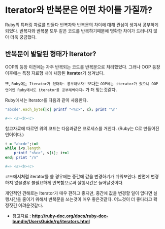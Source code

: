 # Iterator와 반복문은 어떤 차이를 가질까?

Ruby의 튜터링 자료를 만들다 반복자와 반복문의 차이에 대해 관심이 생겨서 공부하게되었다.
반복자와 반복문 모두 같은 코드를 반복하기때문에 명확한 차이가 드러나지 않아 더욱 궁금했다.

## 반복문이 발달된 형태가 Iterator?
OOP의 등장 이전에는 자주 반복되는 코드를 반복문으로 처리했었다.
그러나 OOP 등장 이후에는 특정 자료형 내에 내장된 **Iterator**가 생겨났다.

또, `Ruby에는 Iterator가 있더라~ 공부해보자!` 보다는 
`OOP에는 iterator가 있으니 OOP언어인 Ruby에서도 iterator를 공부해봐야지~` 가 더 맞는것같다.

Ruby에서는 Iterator를 다음과 같이 사용한다.
```ruby
"abcde".each_byte{|c| printf "<%c>", c}; print "\n"

#=> <a><b><c>
```

참고자료에 따르면 위의 코드는 다음과같은 프로세스를 거친다. (Ruby는 C로 만들어진 언어이다.)
```ruby
t = "abcde";i=0
while i<s.length
	printf "<%c>", s[i]; i+=1
end; print "/n"

#=> <a><b><c>
```
코드에서처럼 iterator를 쓸 경우에는 중간에 값을 변경하기가 쉬워보인다.
반면에 변경하지 않을경우 불필요하게 반복함으로써 실행시간은 늘어날것이다.

개인적인 견해로는 Iterator가 매우 편하고 좋지만, 중간에 값을 변경할 일이 없다면 실행시간을 줄이기 위해서 반복문을 쓰는것이 매우 좋은것같다. 어느것이 더 좋다라고 확정짓긴 어려운것같다.


* 참고자료 : **http://ruby-doc.org/docs/ruby-doc-bundle/UsersGuide/rg/iterators.html**